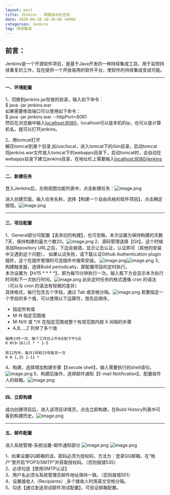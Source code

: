```yaml
---
layout: post
title: Jenkins - 构建自动化任务
date: 2020-09-30 10:30:00 +0900
categories: Jenkins
tag: 持续集成
---
```

## 前言：
Jenkins是一个开源软件项目，是基于Java开发的一种持续集成工具，用于监控持续重复的工作，旨在提供一个开放易用的软件平台，使软件的持续集成变成可能。

---
#### 一、环境配置
1、切换到jenkins.jar存放的目录，输入如下命令：\
$ java -jar jenkins.war\
如果需要修改端口可以使用如下命令：\
$ java -jar jenkins.war --httpPort=8081\
然后在浏览器中输入[localhost:8080](localhost:8080)，localhost可以是本机的ip，也可以是计算机名。就可以打开jenkins。

2、用tomcat打开\
解压tomcat到某个目录,如/usr/local，进入tomcat下的/bin目录，启动tomcat\
将jenkins.war文件放入tomcat下的webapps目录下，启动tomcat时，会自动在webapps目录下建立jenkins目录，在地址栏上需要输入[localhost:8080/jenkins](localhost:8080/jenkins)

---
#### 二、新建任务
登入Jenkins后，左侧视图功能列表中，点击新建任务：![image.png](/assets/img/cc/jenkins.png)

进入创建页面，输入任务名称，选择【构建一个自由风格的软件项目】，点击确定按钮。![image.png](/assets/img/cc/jenkins-1.png)

---
#### 三、项目配置
1、General部分可配置【丢弃旧的构建】，也可忽略，本次设置为保持构建的天数7天，保持构建的最大个数20。![image.png](/assets/img/cc/jenkins-2.png)
2、源码管理选择【Git】，这个时候添加Repository URL之后，下边会报错，显示让去认证，认证即可（其他的安装中又遇到这个问题），
如果认证失败，请下载认证Github Authentication plugin插件，这个在插件管理的可选插件中搜索安装。
![image.png](/assets/img/cc/jenkins-3.png)![image.png](/assets/img/cc/jenkins-4.png)
3、构建触发器，选择Build periodically，即配置项目的定时执行。\
本次设置为【H/15 * * * *】，即为每15分钟执行一次。输入框下方会显示本次执行时间和下一次执行时间。![image.png](/assets/img/cc/jenkins-5.png)
此处定时任务的格式遵循 cron 的语法（可以与 cron 的语法有轻微的差异）\
具体格式，每行包含五个字段，通过 Tab 或空格分隔。![image.png](/assets/img/cc/jenkins-6.png)
若要指定一个字段的多个值，可以使用以下运算符，按先后顺序。
* 指定所有值
* M-N 指定范围值
* M-N/X 或 */X 在指定范围或整个有效范围内按 X 间隔的步骤
* A,B,...,Z 列举了多个值

```
每两小时一次，每个工作日上午9点到下午5点
H H(9-16)/2 * * 1-5
```
```
除12月外，每月1号和15号每天一次
H H 1,15 1-11 *
```

4、构建，选择增加构建步骤【Execute shell】，输入需要执行的shell语句。![image.png](/assets/img/cc/jenkins-7.png)
5、构建后操作，选择邮件通知【E-mail Notification】，配置收件人的邮箱。![image.png](/assets/img/cc/jenkins-8.png)

---
#### 四、立即构建
成功创建项目后，进入该项目详情页，点击立即构建。在Build History列表中可看到构建历史。![image.png](/assets/img/cc/jenkins-9.png)

---
#### 五、邮件配置
进入系统管理-系统设置-邮件通知部分
![image.png](/assets/img/cc/jenkins-10.png)
![image.png](/assets/img/cc/jenkins-11.png)

1、如果设置QQ邮箱的话，密码必须为授权码，方法为：登录QQ邮箱，在“帐户”里开启“POP3/SMTP”并获取授权码。（否则报错535）\
2、必须勾选【使用SMTP认证】\
3、用户名必须与系统管理员邮件地址保持一致。（否则报错501）\
4、设置接收人（Recipients）,多个接收人时用英文空格分隔。\
5、勾选【通过发送测试邮件测试配置】，可验证邮箱配置。


